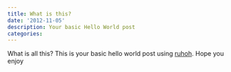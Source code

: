 ```yaml
---
title: What is this?
date: '2012-11-05'
description: Your basic Hello World post
categories: 
---
```

What is all this?  This is your basic hello world post using [ruhoh](http://www.ruhoh.com).  Hope you enjoy
